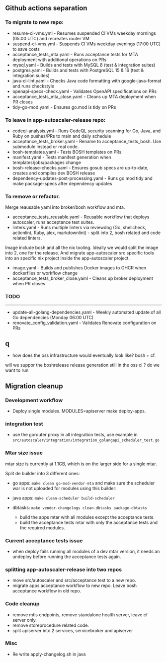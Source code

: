 ## Github actions separation

### To migrate to new repo: 

- resume-ci-vms.yml - Resumes suspended CI VMs weekday mornings (05:00 UTC) and recreates router VM
- suspend-ci-vms.yml - Suspends CI VMs weekday evenings (17:00 UTC) to save costs
- acceptance_tests_mta.yaml - Runs acceptance tests for MTA deployment with additional operations on PRs
- mysql.yaml - Builds and tests with MySQL 8 (test & integration suites)
- postgres.yaml - Builds and tests with PostgreSQL 15 & 16 (test & integration suites)
- java-ci-lint.yaml - Checks Java code formatting with google-java-format and runs checkstyle
- openapi-specs-check.yaml - Validates OpenAPI specifications on PRs
- acceptance_tests_mta_close.yaml - Cleans up MTA deployment when PR closes
- tidy-go-mod.yaml - Ensures go.mod is tidy on PRs


### To leave in app-autoscaler-release repo:

- codeql-analysis.yml - Runs CodeQL security scanning for Go, Java, and Ruby on pushes/PRs to main and daily
schedule
- acceptance_tests_broker.yaml - Rename to acceptance_tests_bosh. Use submodule instead or real code.
- bosh-templates.yaml - Tests BOSH templates on PRs
- manifest.yaml - Tests manifest generation when templates/jobs/packages change
- bosh-release-checks.yaml - Ensures gosub specs are up-to-date, creates and compiles dev BOSH release
- dependency-updates-post-processing.yaml - Runs go mod tidy and make package-specs after dependency updates

### To remove or refactor.

Merge reausable yaml into broker/bosh workflow and mta.
- acceptance_tests_reusable.yaml - Reusable workflow that deploys autoscaler, runs acceptance test suites. 
- linters.yaml - Runs multiple linters via reviewdog (Go, shellcheck, actionlint, Ruby, alex, markdownlint) - split into 2, bosh related and code related linters.

Image include bosh and all the nix tooling. Ideally we would split the image into 2, one for the release.
And migrate app-autoscaler src specific tools into an specific nix project inside the app-autoscaler project.
- image.yaml - Builds and publishes Docker images to GHCR when dockerfiles or workflow change
- acceptance_tests_broker_close.yaml - Cleans up broker deployment when PR closes


### TODO
--- 
- update-all-golang-dependencies.yaml - Weekly automated update of all Go dependencies (Monday 06:00 UTC)
- renovate_config_validation.yaml - Validates Renovate configuration on PRs

## q
- how does the oss infrastructure would eventually look like? bosh + cf.

will we suppor the boshrelease release generation still in the oss ci ?
do we want to run


## Migration cleanup

### Development workflow
- Deploy single modules. MODULES=apiserver make deploy-apps.

### integration test
- use the gorouter proxy in all integration tests, use example in `src/autoscaler/integration/integration_golangapi_scheduler_test.go`

### Mtar size issue

mtar size is currently at 1.1GB, which is on the larger side for a single mtar.

Split de builder into 3 different ones:

- go apps: `make clean go-mod-vendor-mta` and make sure the scheduler war is not uploaded for modules using this builder:
- java apps: `make clean-scheduler build-scheduler`
- dbtasks:  `make vendor-changelogs clean-dbtasks package-dbtasks`

  - build the apps mtar with all modules except the acceptance tests.
  - build the acceptance tests mtar with only the acceptance tests and the required modules.

### Current acceptance tests issue
- when deploy fails running all modules of a dev mtar version, it needs an undeploy before running the acceptance tests again.


### splitting app-autoscaler-release into two repos
  - move src/autoscaler and src/acceptance test to a new repo.
  - migrate apps acceptance workflow to new repo. Leave bosh acceptance workflow in old repo.

### Code cleanup

- remove mtls endpoints, remove standalone health server, leave cf server only.
- remove storeprocedure related code.
- split apiserver into 2 services, servicebroker and apiserver

### Misc
- Re write apply-changelog.sh in java

